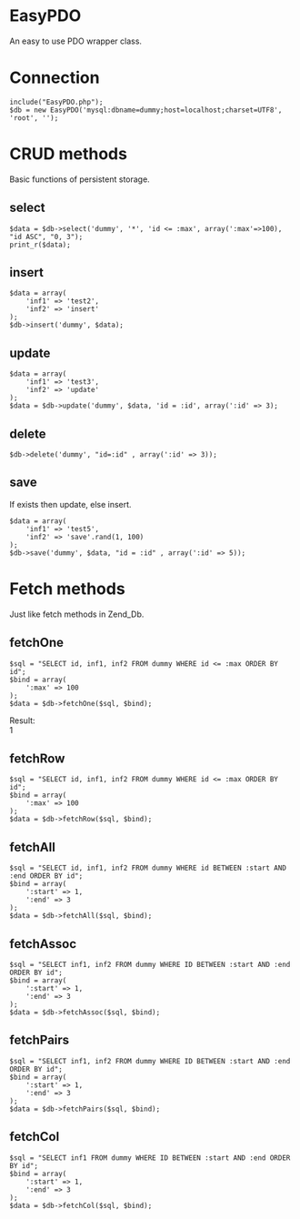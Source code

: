 EasyPDO
=======

An easy to use PDO wrapper class.

# Connection

    include("EasyPDO.php");
    $db = new EasyPDO('mysql:dbname=dummy;host=localhost;charset=UTF8', 'root', '');

# CRUD methods
Basic functions of persistent storage.

## select

    $data = $db->select('dummy', '*', 'id <= :max', array(':max'=>100), "id ASC", "0, 3");
    print_r($data);

## insert

    $data = array(
        'inf1' => 'test2',
        'inf2' => 'insert'
    );
    $db->insert('dummy', $data);

## update

    $data = array(
        'inf1' => 'test3',
        'inf2' => 'update'
    );
    $data = $db->update('dummy', $data, 'id = :id', array(':id' => 3);

## delete

    $db->delete('dummy', "id=:id" , array(':id' => 3));

## save
If exists then update, else insert.

    $data = array(
        'inf1' => 'test5',
        'inf2' => 'save'.rand(1, 100)
    );
    $db->save('dummy', $data, "id = :id" , array(':id' => 5));


# Fetch methods
Just like fetch methods in Zend_Db.

## fetchOne
    $sql = "SELECT id, inf1, inf2 FROM dummy WHERE id <= :max ORDER BY id";
    $bind = array(
        ':max' => 100
    );
    $data = $db->fetchOne($sql, $bind);

Result:  
    1

## fetchRow

    $sql = "SELECT id, inf1, inf2 FROM dummy WHERE id <= :max ORDER BY id";
    $bind = array(
        ':max' => 100
    );
    $data = $db->fetchRow($sql, $bind);

## fetchAll
    $sql = "SELECT id, inf1, inf2 FROM dummy WHERE id BETWEEN :start AND :end ORDER BY id";
    $bind = array(
        ':start' => 1,
        ':end' => 3
    );
    $data = $db->fetchAll($sql, $bind);

## fetchAssoc

    $sql = "SELECT inf1, inf2 FROM dummy WHERE ID BETWEEN :start AND :end ORDER BY id";
    $bind = array(
        ':start' => 1,
        ':end' => 3
    );
    $data = $db->fetchAssoc($sql, $bind);

## fetchPairs

    $sql = "SELECT inf1, inf2 FROM dummy WHERE ID BETWEEN :start AND :end ORDER BY id";
    $bind = array(
        ':start' => 1,
        ':end' => 3
    );
    $data = $db->fetchPairs($sql, $bind);

## fetchCol

    $sql = "SELECT inf1 FROM dummy WHERE ID BETWEEN :start AND :end ORDER BY id";
    $bind = array(
        ':start' => 1,
        ':end' => 3
    );
    $data = $db->fetchCol($sql, $bind);

